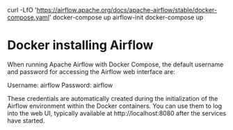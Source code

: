 curl -LfO 'https://airflow.apache.org/docs/apache-airflow/stable/docker-compose.yaml'
docker-compose up airflow-init
docker-compose up

# Docker installing Airflow

When running Apache Airflow with Docker Compose, the default username and password for accessing the Airflow web interface are:

Username: airflow
Password: airflow

These credentials are automatically created during the initialization of the Airflow environment within the Docker containers. You can use them to log into the web UI, typically available at http://localhost:8080 after the services have started.
